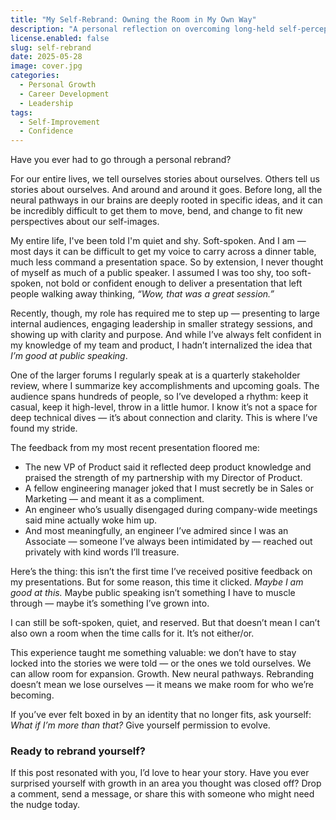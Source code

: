 ```yaml
---
title: "My Self-Rebrand: Owning the Room in My Own Way"
description: "A personal reflection on overcoming long-held self-perceptions about being shy and soft-spoken, and how embracing growth in public speaking led to a quiet transformation."
license.enabled: false
slug: self-rebrand
date: 2025-05-28
image: cover.jpg
categories:
  - Personal Growth
  - Career Development
  - Leadership
tags:
  - Self-Improvement
  - Confidence
---
```


Have you ever had to go through a personal rebrand?

For our entire lives, we tell ourselves stories about ourselves. Others tell us stories about ourselves. And around and around it goes. Before long, all the neural pathways in our brains are deeply rooted in specific ideas, and it can be incredibly difficult to get them to move, bend, and change to fit new perspectives about our self-images.

My entire life, I've been told I'm quiet and shy. Soft-spoken. And I am — most days it can be difficult to get my voice to carry across a dinner table, much less command a presentation space. So by extension, I never thought of myself as much of a public speaker. I assumed I was too shy, too soft-spoken, not bold or confident enough to deliver a presentation that left people walking away thinking, *“Wow, that was a great session.”*

Recently, though, my role has required me to step up — presenting to large internal audiences, engaging leadership in smaller strategy sessions, and showing up with clarity and purpose. And while I’ve always felt confident in my knowledge of my team and product, I hadn’t internalized the idea that *I’m good at public speaking*.

One of the larger forums I regularly speak at is a quarterly stakeholder review, where I summarize key accomplishments and upcoming goals. The audience spans hundreds of people, so I’ve developed a rhythm: keep it casual, keep it high-level, throw in a little humor. I know it’s not a space for deep technical dives — it’s about connection and clarity. This is where I’ve found my stride.

The feedback from my most recent presentation floored me:

- The new VP of Product said it reflected deep product knowledge and praised the strength of my partnership with my Director of Product.
- A fellow engineering manager joked that I must secretly be in Sales or Marketing — and meant it as a compliment.
- An engineer who’s usually disengaged during company-wide meetings said mine actually woke him up.
- And most meaningfully, an engineer I’ve admired since I was an Associate — someone I’ve always been intimidated by — reached out privately with kind words I’ll treasure.

Here’s the thing: this isn’t the first time I’ve received positive feedback on my presentations. But for some reason, this time it clicked. *Maybe I am good at this.* Maybe public speaking isn’t something I have to muscle through — maybe it’s something I’ve grown into.

I can still be soft-spoken, quiet, and reserved. But that doesn’t mean I can’t also own a room when the time calls for it. It’s not either/or.

This experience taught me something valuable: we don’t have to stay locked into the stories we were told — or the ones we told ourselves. We can allow room for expansion. Growth. New neural pathways. Rebranding doesn’t mean we lose ourselves — it means we make room for who we’re becoming.

If you’ve ever felt boxed in by an identity that no longer fits, ask yourself: *What if I’m more than that?* Give yourself permission to evolve.

### Ready to rebrand yourself?

If this post resonated with you, I’d love to hear your story. Have you ever surprised yourself with growth in an area you thought was closed off? Drop a comment, send a message, or share this with someone who might need the nudge today.